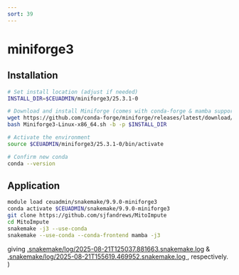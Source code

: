 ```yaml
---
sort: 39
---
```


# miniforge3

## Installation

```bash
# Set install location (adjust if needed)
INSTALL_DIR=$CEUADMIN/miniforge3/25.3.1-0

# Download and install Miniforge (comes with conda-forge & mamba support)
wget https://github.com/conda-forge/miniforge/releases/latest/download/Miniforge3-Linux-x86_64.sh
bash Miniforge3-Linux-x86_64.sh -b -p $INSTALL_DIR

# Activate the environment
source $CEUADMIN/miniforge3/25.3.1-0/bin/activate

# Confirm new conda
conda --version
```

## Application

```bash
module load ceuadmin/snakemake/9.9.0-miniforge3
conda activate $CEUADMIN/snakemake/9.9.0-miniforge3
git clone https://github.com/sjfandrews/MitoImpute
cd MitoImpute
snakemake -j3 --use-conda
snakemake --use-conda --conda-frontend mamba -j3
```

giving [.snakemake/log/2025-08-21T125037.881663.snakemake.log](../Python/files/2025-08-21T125037.881663.snakemake.log) & [.snakemake/log/2025-08-21T155619.469952.snakemake.log
](../Python/files/2025-08-21T155619.469952.snakemake.log), respectively.
)
